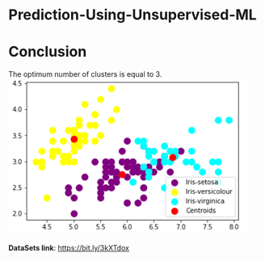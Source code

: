 # Prediction-Using-Unsupervised-ML
# Conclusion
The optimum number of clusters is equal to 3.<br>
<img src="task2.png">
<br><br>
<b>DataSets link</b>: https://bit.ly/3kXTdox
